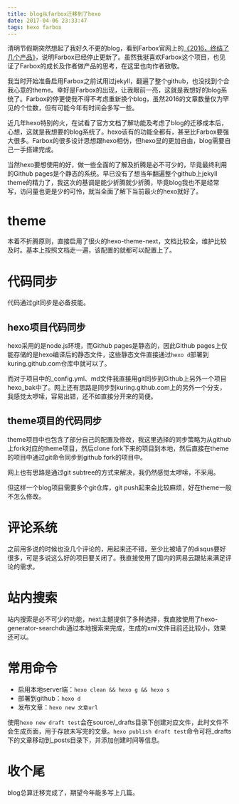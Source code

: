 ```yaml
---
title: blog从farbox迁移到了hexo
date: 2017-04-06 23:33:47
tags: hexo farbox
---
```


清明节假期突然想起了我好久不更的blog，看到Farbox官网上的[《2016，终结了几个产品》](https://blog.farbox.com/post/2017)，说明Farbox已经停止更新了。虽然我挺喜欢Farbox这个项目，也见证了Farbox的成长及作者做产品的思考，在这里也向作者致敬。

我当时开始准备启用Farbox之前试用过jekyll，翻遍了整个github，也没找到个合我心意的theme。幸好是Farbox的出现，让我眼前一亮，这就是我想好的blog系统了。Farbox的停更使我不得不考虑重新换个blog，虽然2016的文章数量仅为罕见的个位数，但有可能今年有时间会多写一些。

近几年hexo特别的火，在试看了官方文档了解功能及考虑了blog的迁移成本后，心想，这就是我想要的blog系统了。hexo该有的功能全都有，甚至比Farbox要强大很多。Farbox的很多设计思想跟hexo相仿，但hexo显的更加自由，blog需要自己一手搭建完成。

当然hexo要想使用的好，做一些全面的了解及折腾是必不可少的，毕竟最终利用的Github pages是个静态的系统。早已没有了想当年翻遍整个github上jekyll theme的精力了，我这次的基调是能少折腾就少折腾，毕竟blog我也不是经常写，访问量也更是少的可怜，就当全面了解下当前最火的hexo就好了。

# theme

本着不折腾原则，直接启用了很火的hexo-theme-next，文档比较全，维护比较及时。基本上按照文档走一遍，该配置的就都可以配置上了。

# 代码同步

代码通过git同步是必备技能。

## hexo项目代码同步

hexo采用的是node.js环境，而Github pages是静态的，因此Github pages上仅能存储的是hexo编译后的静态文件，这些静态文件直接通过`hexo d`部署到kuring.github.com仓库中就可以了。

而对于项目中的_config.yml、md文件我直接用git同步到Github上另外一个项目hexo_bak中了。网上还有思路是同步到kuring.github.com上的另外一个分支，我感觉太啰嗦，容易出错，还不如直接分开来的简便。

## theme项目的代码同步

theme项目中也包含了部分自己的配置及修改，我这里选择的同步策略为从github上fork对应的theme项目，然后clone fork下来的项目到本地，然后直接在theme的项目中通过git命令同步到github fork的项目中。

网上也有思路是通过git subtree的方式来解决，我仍然感觉太啰嗦，不采用。

但这样一个blog项目需要多个git仓库，git push起来会比较麻烦，好在theme一般不怎么修改。

# 评论系统

之前用多说的时候也没几个评论的，用起来还不错，至少比被墙了的disqus要好很多，可是多说这么好的项目要关闭了。我直接使用了国内的网易云跟帖来满足评论的需求。

# 站内搜索

站内搜索是必不可少的功能，next主题提供了多种选择，我直接使用了hexo-generator-searchdb通过本地搜索来完成，生成的xml文件目前还比较小，效果还可以。

# 常用命令

* 启用本地server端：`hexo clean && hexo g && hexo s`
* 部署到github：`hexo d`
* 发布文章：`hexo new 文章url`

使用`hexo new draft test`会在source/_drafts目录下创建对应文件，此时文件不会生成页面，用于存放未写完的文章。`hexo publish draft test`命令可将_drafts下的文章移动到_posts目录下，并添加创建时间等信息。

# 收个尾

blog总算迁移完成了，期望今年能多写上几篇。
